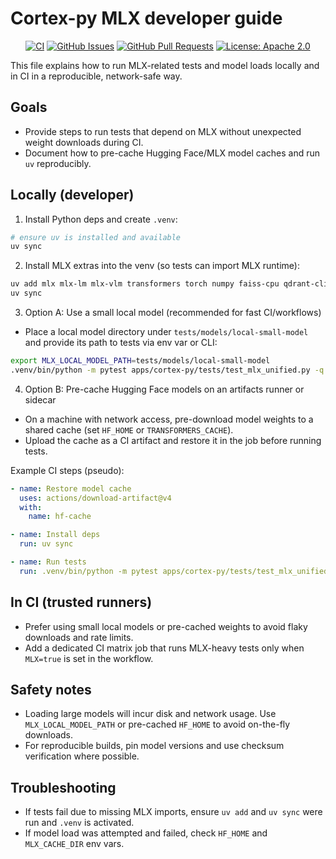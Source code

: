 # Cortex-py MLX developer guide

<div align="center">

[![CI](https://github.com/cortex-os/cortex-os/actions/workflows/ci.yml/badge.svg)](https://github.com/cortex-os/cortex-os/actions/workflows/ci.yml)
[![GitHub Issues](https://img.shields.io/github/issues/cortex-os/cortex-os)](https://github.com/cortex-os/cortex-os/issues)
[![GitHub Pull Requests](https://img.shields.io/github/issues-pr/cortex-os/cortex-os)](https://github.com/cortex-os/cortex-os/pulls)
[![License: Apache 2.0](https://img.shields.io/badge/License-Apache_2.0-blue.svg)](https://opensource.org/licenses/Apache-2.0)

</div>

This file explains how to run MLX-related tests and model loads locally and in CI in a reproducible, network-safe way.

## Goals

- Provide steps to run tests that depend on MLX without unexpected weight downloads during CI.
- Document how to pre-cache Hugging Face/MLX model caches and run `uv` reproducibly.

## Locally (developer)

1. Install Python deps and create `.venv`:

```bash
# ensure uv is installed and available
uv sync
```

2. Install MLX extras into the venv (so tests can import MLX runtime):

```bash
uv add mlx mlx-lm mlx-vlm transformers torch numpy faiss-cpu qdrant-client chromadb
uv sync
```

3. Option A: Use a small local model (recommended for fast CI/workflows)

- Place a local model directory under `tests/models/local-small-model` and provide its path to tests via env var or CLI:

```bash
export MLX_LOCAL_MODEL_PATH=tests/models/local-small-model
.venv/bin/python -m pytest apps/cortex-py/tests/test_mlx_unified.py -q
```

4. Option B: Pre-cache Hugging Face models on an artifacts runner or sidecar

- On a machine with network access, pre-download model weights to a shared cache (set `HF_HOME` or `TRANSFORMERS_CACHE`).
- Upload the cache as a CI artifact and restore it in the job before running tests.

Example CI steps (pseudo):

```yaml
- name: Restore model cache
  uses: actions/download-artifact@v4
  with:
    name: hf-cache

- name: Install deps
  run: uv sync

- name: Run tests
  run: .venv/bin/python -m pytest apps/cortex-py/tests/test_mlx_unified.py -q
```

## In CI (trusted runners)

- Prefer using small local models or pre-cached weights to avoid flaky downloads and rate limits.
- Add a dedicated CI matrix job that runs MLX-heavy tests only when `MLX=true` is set in the workflow.

## Safety notes

- Loading large models will incur disk and network usage. Use `MLX_LOCAL_MODEL_PATH` or pre-cached `HF_HOME` to avoid on-the-fly downloads.
- For reproducible builds, pin model versions and use checksum verification where possible.

## Troubleshooting

- If tests fail due to missing MLX imports, ensure `uv add` and `uv sync` were run and `.venv` is activated.
- If model load was attempted and failed, check `HF_HOME` and `MLX_CACHE_DIR` env vars.
